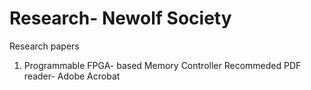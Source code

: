 # Research- Newolf Society
 Research papers
 
1. Programmable FPGA- based Memory Controller
Recommeded PDF reader- Adobe Acrobat
